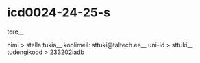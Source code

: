 # icd0024-24-25-s

tere__

nimi > stella tukia__
koolimeil: sttuki@taltech.ee__
uni-id > sttuki__
tudengikood > 233202iadb
